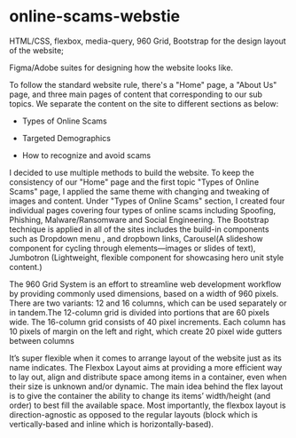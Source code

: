 # online-scams-webstie

HTML/CSS, flexbox, media-query, 960 Grid, Bootstrap for the design layout of the website;

Figma/Adobe suites for designing how the website looks like.

To follow the standard website rule, there's a "Home" page, a "About Us" page, and three main pages of content that corresponding to our sub topics. We separate the content on the site to different sections as below:

- Types of Online Scams

- Targeted Demographics

- How to recognize and avoid scams

I decided to use multiple methods to build the website. To keep the consistency of our "Home" page and the first topic "Types of Online Scams" page, I applied the same theme with changing and tweaking of images and content. Under "Types of Online Scams" section, I created four individual pages covering four types of online scams including Spoofing, Phishing, Malware/Ransomware and Social Engineering. The Bootstrap technique is applied in all of the sites includes the build-in components such as Dropdown menu , and dropbown links, Carousel(A slideshow component for cycling through elements—images or slides of text), Jumbotron (Lightweight, flexible component for showcasing hero unit style content.)

The 960 Grid System is an effort to streamline web development workflow by providing commonly used dimensions, based on a width of 960 pixels. There are two variants: 12 and 16 columns, which can be used separately or in tandem.The 12-column grid is divided into portions that are 60 pixels wide. The 16-column grid consists of 40 pixel increments. Each column has 10 pixels of margin on the left and right, which create 20 pixel wide gutters between columns

It’s super flexible when it comes to arrange layout of the website just as its name indicates. The Flexbox Layout aims at providing a more efficient way to lay out, align and distribute space among items in a container, even when their size is unknown and/or dynamic. The main idea behind the flex layout is to give the container the ability to change its items’ width/height (and order) to best fill the available space. Most importantly, the flexbox layout is direction-agnostic as opposed to the regular layouts (block which is vertically-based and inline which is horizontally-based).